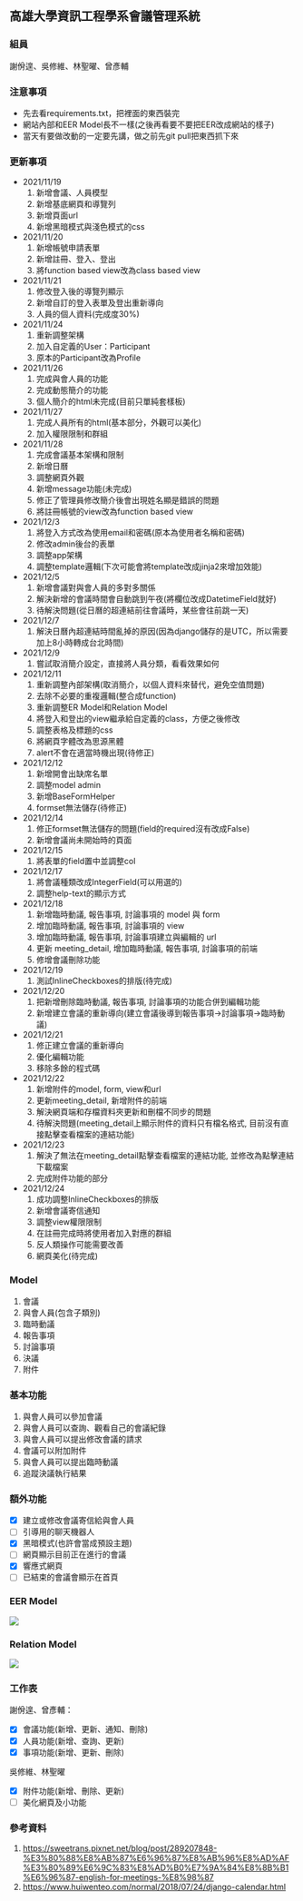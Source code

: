 ## 高雄大學資訊工程學系會議管理系統

### 組員
謝佾遑、吳修維、林聖曜、曾彥輔

### 注意事項
- 先去看requirements.txt，把裡面的東西裝完
- 網站內部和EER Model長不一樣(之後再看要不要把EER改成網站的樣子)
- 當天有要做改動的一定要先講，做之前先git pull把東西抓下來

### 更新事項
- 2021/11/19
    1. 新增會議、人員模型
    2. 新增基底網頁和導覽列
    3. 新增頁面url
    4. 新增黑暗模式與淺色模式的css
- 2021/11/20
    1. 新增帳號申請表單
    2. 新增註冊、登入、登出
    3. 將function based view改為class based view
- 2021/11/21
    1. 修改登入後的導覽列顯示
    2. 新增自訂的登入表單及登出重新導向
    3. 人員的個人資料(完成度30%)
- 2021/11/24
    1. 重新調整架構
    2. 加入自定義的User：Participant
    3. 原本的Participant改為Profile
- 2021/11/26
    1. 完成與會人員的功能
    2. 完成動態簡介的功能
    3. 個人簡介的html未完成(目前只單純套樣板)
- 2021/11/27
    1. 完成人員所有的html(基本部分，外觀可以美化)
    2. 加入權限限制和群組
- 2021/11/28
    1. 完成會議基本架構和限制
    2. 新增日曆
    3. 調整網頁外觀
    4. 新增message功能(未完成)
    5. 修正了管理員修改簡介後會出現姓名顯是錯誤的問題
    6. 將註冊帳號的view改為function based view
- 2021/12/3
    1. 將登入方式改為使用email和密碼(原本為使用者名稱和密碼)
    2. 修改admin後台的表單
    3. 調整app架構
    4. 調整template邏輯(下次可能會將template改成jinja2來增加效能)
- 2021/12/5
    1. 新增會議對與會人員的多對多關係
    2. 解決新增的會議時間會自動跳到午夜(將欄位改成DatetimeField就好)
    3. 待解決問題(從日曆的超連結前往會議時，某些會往前跳一天)
- 2021/12/7
    1. 解決日曆內超連結時間亂掉的原因(因為django儲存的是UTC，所以需要加上8小時轉成台北時間)
- 2021/12/9
    1. 嘗試取消簡介設定，直接將人員分類，看看效果如何
- 2021/12/11
    1. 重新調整內部架構(取消簡介，以個人資料來替代，避免空值問題)
    2. 去除不必要的重複邏輯(整合成function)
    3. 重新調整ER Model和Relation Model
    4. 將登入和登出的view繼承給自定義的class，方便之後修改
    5. 調整表格及標題的css
    6. 將網頁字體改為思源黑體
    7. alert不會在適當時機出現(待修正)
- 2021/12/12
    1. 新增開會出缺席名單
    2. 調整model admin
    3. 新增BaseFormHelper
    4. formset無法儲存(待修正)
- 2021/12/14
    1. 修正formset無法儲存的問題(field的required沒有改成False)
    2. 新增會議尚未開始時的頁面
- 2021/12/15
    1. 將表單的field置中並調整col
- 2021/12/17
    1. 將會議種類改成IntegerField(可以用選的)
    2. 調整help-text的顯示方式
- 2021/12/18
    1. 新增臨時動議, 報告事項, 討論事項的 model 與 form
    2. 增加臨時動議, 報告事項, 討論事項的 view
    3. 增加臨時動議, 報告事項, 討論事項建立與編輯的 url
    4. 更新 meeting_detail, 增加臨時動議, 報告事項, 討論事項的前端
    5. 修增會議刪除功能
- 2021/12/19
    1. 測試InlineCheckboxes的排版(待完成)
- 2021/12/20
    1. 把新增刪除臨時動議, 報告事項, 討論事項的功能合併到編輯功能 
    2. 新增建立會議的重新導向(建立會議後導到報告事項->討論事項->臨時動議)
- 2021/12/21
    1. 修正建立會議的重新導向
    2. 優化編輯功能
    3. 移除多餘的程式碼
- 2021/12/22
    1. 新增附件的model, form, view和url
    2. 更新meeting_detail, 新增附件的前端
    3. 解決網頁端和存檔資料夾更新和刪檔不同步的問題
    4. 待解決問題(meeting_detail上顯示附件的資料只有檔名格式, 目前沒有直接點擊查看檔案的連結功能)
- 2021/12/23
    1. 解決了無法在meeting_detail點擊查看檔案的連結功能, 並修改為點擊連結下載檔案
    2. 完成附件功能的部分
- 2021/12/24
    1. 成功調整InlineCheckboxes的排版
    2. 新增會議寄信通知
    3. 調整view權限限制
    4. 在註冊完成時將使用者加入對應的群組
    5. 反人類操作可能需要改善
    6. 網頁美化(待完成)

### Model
1. 會議
2. 與會人員(包含子類別)
3. 臨時動議
4. 報告事項
5. 討論事項
6. 決議
7. 附件

### 基本功能
1. 與會人員可以參加會議
2. 與會人員可以查詢、觀看自己的會議紀錄
3. 與會人員可以提出修改會議的請求
4. 會議可以附加附件
5. 與會人員可以提出臨時動議
6. 追蹤決議執行結果

### 額外功能
- [x] 建立或修改會議寄信給與會人員
- [ ] 引導用的聊天機器人
- [x] 黑暗模式(也許會當成預設主題)
- [ ] 網頁顯示目前正在進行的會議
- [x] 響應式網頁
- [ ] 已結束的會議會顯示在首頁

### EER Model
![](./EER_Model.png)

### Relation Model
![](./Relation_Model.png)

### 工作表
謝佾遑、曾彥輔：
- [x] 會議功能(新增、更新、通知、刪除)
- [x] 人員功能(新增、查詢、更新)
- [x] 事項功能(新增、更新、刪除)

吳修維、林聖曜
- [x] 附件功能(新增、刪除、更新)
- [ ] 美化網頁及小功能

### 參考資料
1. https://sweetrans.pixnet.net/blog/post/289207848-%E3%80%88%E8%AB%87%E6%96%87%E8%AB%96%E8%AD%AF%E3%80%89%E6%9C%83%E8%AD%B0%E7%9A%84%E8%8B%B1%E6%96%87-english-for-meetings-%E8%98%87
2. https://www.huiwenteo.com/normal/2018/07/24/django-calendar.html
